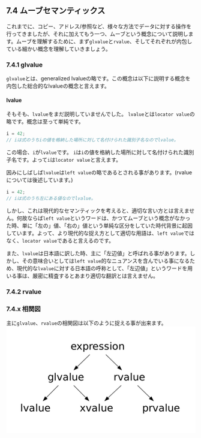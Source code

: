## 7.4 ムーブセマンティックス

これまでに、コピー、アドレス/参照など、様々な方法でデータに対する操作を行ってきましたが、それに加えてもう一つ、ムーブという概念について説明します。ムーブを理解するために、まず`glvalue`と`rvalue`、そしてそれぞれが内包している細かい概念を理解していきましょう。

### 7.4.1 glvalue
`glvalue`とは、generalized lvalueの略です。この概念は以下に説明する概念を内包した総合的なlvalueの概念と言えます。

#### lvalue
そもそも、`lvalue`をまだ説明していませんでした。
`lvalue`とは`locator value`の略です。概念は至って単純です。
```cpp
i = 42;
// iは式のうちiの値を格納した場所に対して名付けられた識別子名なのでlvalue。
```
この場合、`i`が`lvalue`です。
`i`は`i`の値を格納した場所に対して名付けられた識別子名です。よって`i`は`locator value`と言えます。

因みにしばしば`lvalue`は`left value`の略であるとされる事があります。(rvalueについては後述しています。)
```cpp
i = 42;
// iは式のうち左にある値なのでlvalue。
```
しかし、これは現代的なセマンティックを考えると、適切な言い方とは言えません。何故ならば`left value`というワードは、かつてムーブという概念がなかった時、単に「左の」値、「右の」値という単純な区分をしていた時代背景に起因しています。よって、より現代的な捉え方として適切な用語は、`left value`ではなく、`locator value`であると言えるのです。

また、`lvalue`は日本語に訳した時、主に「左辺値」と呼ばれる事があります。しかし、その意味合いとしては`left value`的なニュアンスを含んでいる事になるため、現代的な`lvalue`に対する日本語の呼称として、「左辺値」というワードを用いる事は、厳密に精査するとあまり適切な翻訳とは言えません。

### 7.4.2 rvalue

### 7.4.x 相関図
主に`glvalue`、`rvalue`の相関図は以下のように捉える事が出来ます。
![](/assets/value.jpeg)